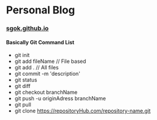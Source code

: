 # Personal Blog

### [sgok.github.io](https://sgok.github.io)

#### Basically Git Command List

- git init
- git add fileName // File based
- git add . // All files
- git commit -m 'description'
- git status
- git diff
- git checkout branchName
- git push -u originAdress branchName
- git pull 
- git clone https://repositoryHub.com/repository-name.git
